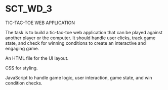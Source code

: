 # SCT_WD_3
TIC-TAC-TOE WEB APPLICATION

The task is to build a tic-tac-toe web application that can be played against another player or the computer. It should handle user clicks, track game state, and check for winning conditions to create an interactive and engaging game.

An HTML file for the UI layout.

CSS for styling.

JavaScript to handle game logic, user interaction, game state, and win condition checks.

